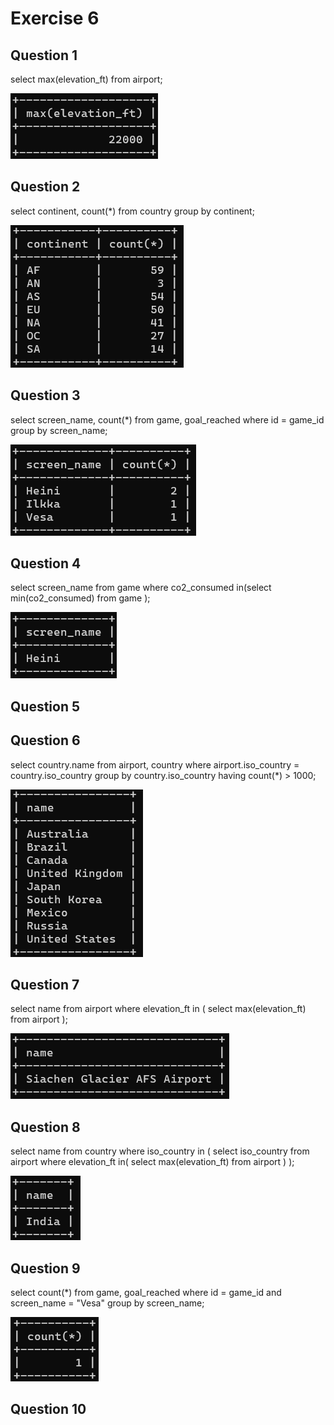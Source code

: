 # Exercise 6

## Question 1
select max(elevation_ft) from airport;

![screenshot_q1](Exercise_6_images/ex6_q1.png)

## Question 2
select continent, count(*) from country group by continent;

![screenshot_q2](Exercise_6_images/ex6_q2.png)

## Question 3
select screen_name, count(*) from game, goal_reached where id = game_id group by screen_name;

![screenshot_q3](Exercise_6_images/ex6_q3.png)

## Question 4
select screen_name from game where co2_consumed in(select min(co2_consumed) from game );

![screenshot_q4](Exercise_6_images/ex6_q4.png)

## Question 5

## Question 6
select country.name from airport, country where airport.iso_country = country.iso_country group by country.iso_country having count(*) > 1000;

![screenshot_q6](Exercise_6_images/ex6_q6.png)

## Question 7
select name from airport where elevation_ft in ( select max(elevation_ft) from airport );

![screenshot_q7](Exercise_6_images/ex6_q7.png)

## Question 8
select name from country where iso_country in ( select iso_country from airport where elevation_ft in( select max(elevation_ft) from airport ) );

![screenshot_q8](Exercise_6_images/ex6_q8.png)

## Question 9
select count(*) from game, goal_reached where id = game_id and screen_name = "Vesa" group by screen_name;

![screenshot_q9](Exercise_6_images/ex6_q9.png)

## Question 10

